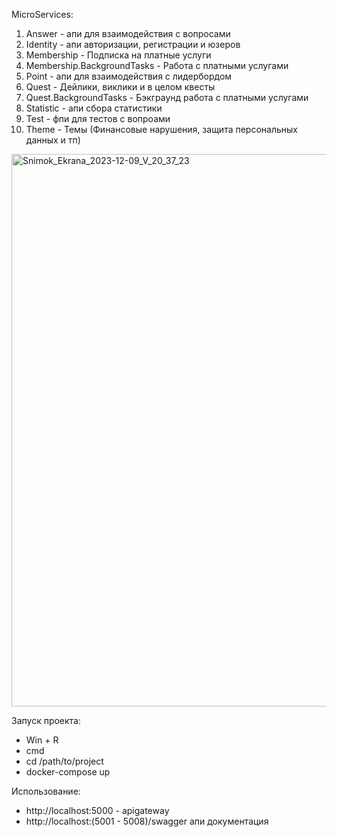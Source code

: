 MicroServices:
  1. Answer - апи для взаимодействия с вопросами
  2. Identity - апи авторизации, регистрации и юзеров
  3. Membership - Подписка на платные услуги
  4. Membership.BackgroundTasks - Работа с платными услугами
  5. Point - апи для взаимодействия с лидербордом
  6. Quest - Дейлики, виклики и в целом квесты
  7. Quest.BackgroundTasks - Бэкграунд работа с платными услугами
  8. Statistic - апи сбора статистики
  9. Test - фпи для тестов с вопроами
  10. Theme - Темы (Финансовые нарушения, защита персональных данных и тп)

<img width="884" alt="Snimok_Ekrana_2023-12-09_V_20_37_23" src="https://github.com/LipninNikita/corviana-backend/assets/121155160/ef7481c7-95be-41df-bbd9-60c6f77ee5c8">

  Запуск проекта:
  - Win + R
  - cmd
  - cd /path/to/project
  - docker-compose up

  Использование:
  - http://localhost:5000 - apigateway
  - http://localhost:(5001 - 5008)/swagger апи документация

